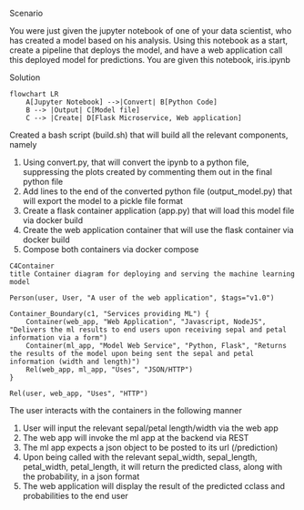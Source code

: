 Scenario

You were just given the jupyter notebook of one of your data scientist, who has created a model based on his analysis. Using this notebook as a start, create a pipeline that deploys the model, and have a web application call this deployed model for predictions. You are given this notebook, iris.ipynb

Solution

```mermaid
flowchart LR
    A[Jupyter Notebook] -->|Convert| B[Python Code]
    B --> |Output| C[Model file]
    C --> |Create| D[Flask Microservice, Web application]
```
Created a bash script (build.sh) that will build all the relevant components, namely
1. Using convert.py, that will convert the ipynb to a python file, suppressing the plots created by commenting them out in the final python file
2. Add lines to the end of the converted python file (output_model.py) that will export the model to a pickle file format
3. Create a flask container application (app.py) that will load this model file via docker build
4. Create the web application container that will use the flask container via docker build
5. Compose both containers via docker compose

```mermaid
C4Container
title Container diagram for deploying and serving the machine learning model

Person(user, User, "A user of the web application", $tags="v1.0")

Container_Boundary(c1, "Services providing ML") {
    Container(web_app, "Web Application", "Javascript, NodeJS", "Delivers the ml results to end users upon receiving sepal and petal information via a form")
    Container(ml_app, "Model Web Service", "Python, Flask", "Returns the results of the model upon being sent the sepal and petal information (width and length)")
    Rel(web_app, ml_app, "Uses", "JSON/HTTP")
}

Rel(user, web_app, "Uses", "HTTP")

```

The user interacts with the containers in the following manner
1. User will input the relevant sepal/petal length/width via the web app
2. The web app will invoke the ml app at the backend via REST
3. The ml app expects a json object to be posted to its url (/prediction)
4. Upon being called with the relevant sepal_width, sepal_length, petal_width, petal_length, it will return the predicted class, along with the probability, in a json format
6. The web application will display the result of the predicted cclass and probabilities to the end user